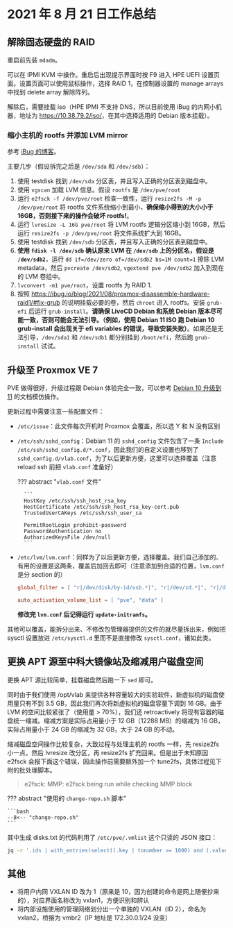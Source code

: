 # 2021 年 8 月 21 日工作总结

## 解除固态硬盘的 RAID

重启前先装 `mdadm`。

可以在 IPMI KVM 中操作。重启后出现提示界面时按 F9 进入 HPE UEFI 设置页面。设置页面可以使用鼠标操作，选择 RAID 1，在控制器设置的 manage arrays 中找到 delete array 解除阵列。

解除后，需要挂载 iso（HPE IPMI 不支持 DNS，所以目前使用 iBug 的内网小机器，地址为 <https://10.38.79.2/iso/>，在其中选择适用的 Debian 版本挂载）。

### 缩小主机的 rootfs 并添加 LVM mirror

参考 [iBug 的博客](https://ibug.io/p/44)。

主要几步（假设拆完之后是 `/dev/sda` 和 `/dev/sdb`）：

1. 使用 testdisk 找到 `/dev/sda` 分区表，并且写入正确的分区表到磁盘中。
2. 使用 `vgscan` 加载 LVM 信息。假设 `rootfs` 是 `/dev/pve/root`
3. 运行 `e2fsck -f /dev/pve/root` 检查一致性，运行 `resize2fs -M -p /dev/pve/root` 将 rootfs 文件系统缩小到最小，**确保缩小得到的大小小于 16GB，否则接下来的操作会破坏 rootfs!**。
4. 运行 `lvresize -L 16G pve/root` 将 LVM rootfs 逻辑分区缩小到 16GB，然后运行 `resize2fs -p /dev/pve/root` 将文件系统扩大到 16GB。
5. 使用 testdisk 找到 `/dev/sdb` 分区表，并且写入正确的分区表到磁盘中。
6. **使用 `fdisk -l /dev/sdb` 确认原来 LVM 在 `/dev/sdb` 上的分区名，假设是 `/dev/sdb2`**，运行 `dd if=/dev/zero of=/dev/sdb2 bs=1M count=1` 擦除 LVM metadata，然后 `pvcreate /dev/sdb2`, `vgextend pve /dev/sdb2` 加入到现在的 LVM 卷组中。
7. `lvconvert -m1 pve/root`，设置 rootfs 为 RAID 1.
8. 按照 <https://ibug.io/blog/2021/08/proxmox-disassemble-hardware-raid1/#fix-grub> 的说明挂载必要的卷，然后 `chroot` 进入 rootfs。安装 `grub-efi` 后运行 `grub-install`。**请确保 LiveCD Debian 和系统 Debian 版本尽可能一致，否则可能会无法引导。（例如，使用 Debian 11 ISO 跑 Debian 10 grub-install 会出现关于 efi variables 的错误，导致安装失败）**。如果还是无法引导，`/dev/sda1` 和 `/dev/sdb1` 都分别挂到 `/boot/efi`，然后跑 `grub-install` 试试。

## 升级至 Proxmox VE 7

PVE 做得很好，升级过程跟 Debian 体验完全一致，可以参考 [Debian 10 升级到 11](https://www.debian.org/releases/bullseye/amd64/release-notes/ch-upgrading.en.html) 的文档模仿操作。

更新过程中需要注意一些配置文件：

- `/etc/issue`：此文件每次开机时 Proxmox 会覆盖，所以选 Y 和 N 没有区别
- `/etc/ssh/sshd_config`：Debian 11 的 `sshd_config` 文件包含了一条 `Include /etc/ssh/sshd_config.d/*.conf`，因此我们的自定义设置也移到了 `sshd_config.d/vlab.conf`，为了以后更新方便，这里可以选择覆盖（注意 reload ssh 前把 `vlab.conf` 准备好）

    ??? abstract "`vlab.conf` 文件"

        ```
        HostKey /etc/ssh/ssh_host_rsa_key
        HostCertificate /etc/ssh/ssh_host_rsa_key-cert.pub
        TrustedUserCAKeys /etc/ssh/ssh_user_ca

        PermitRootLogin prohibit-password
        PasswordAuthentication no
        AuthorizedKeysFile /dev/null
        ```

- `/etc/lvm/lvm.conf`：同样为了以后更新方便，选择覆盖。我们自己添加的、有用的设置是这两条，覆盖后加回去即可（注意添加到合适的位置，`lvm.conf` 是分 section 的）

    ```toml
    global_filter = [ "r|/dev/disk/by-id/usb.*|", "r|/dev/zd.*|", "r|/dev/mapper/pve-.*|" "r|/dev/mapper/.*-(vm|base)--[0-9]+--disk--[0-9]+|"]

    auto_activation_volume_list = [ "pve", "data" ]
    ```

    **修改完 `lvm.conf` 后记得运行 `update-initramfs`。**

其他可以覆盖，能拆分出来、不修改包管理器提供的文件的就尽量拆出来，例如把 sysctl 设置放进 `/etc/sysctl.d` 里而不是直接修改 `sysctl.conf`，诸如此类。

## 更换 APT 源至中科大镜像站及缩减用户磁盘空间

更换 APT 源比较简单，挂载磁盘然后跑一下 `sed` 即可。

同时由于我们使用 /opt/vlab 来提供各种容量较大的实验软件，新虚拟机的磁盘使用量只有不到 3.5 GB，因此我们再次将新虚拟机的磁盘容量下调到 16 GB。由于 LVM 的空间比较紧张了（使用量 &gt; 70%），我们还 retroactively 将现有容器的磁盘统一缩减。缩减方案是实际占用量小于 12 GB（12288 MB）的缩减为 16 GB，实际占用量小于 24 GB 的缩减为 32 GB，大于 24 GB 的不动。

缩减磁盘空间操作比较复杂，大致过程与处理主机的 rootfs 一样，先 resize2fs 小一点，然后 lvresize 改分区，再 resize2fs 扩充回来。但是出于未知原因 e2fsck 会报下面这个错误，因此操作前需要额外加一个 tune2fs，具体过程见下附的批处理脚本。

> e2fsck: MMP: e2fsck being run while checking MMP block

??? abstract "使用的 `change-repo.sh` 脚本"

    ```bash
    --8<-- "change-repo.sh"
    ```

其中生成 disks.txt 的代码利用了 `/etc/pve/.vmlist` 这个只读的 JSON 接口：

```sh
jq -r '.ids | with_entries(select((.key | tonumber >= 1000) and (.value.type == "lxc"))) | keys | map(tonumber) | sort | .[]' /etc/pve/.vmlist > disks.txt
```

## 其他

- 将用户内网 VXLAN ID 改为 1（原来是 10，因为创建的命令是网上随便抄来的），对应界面名称改为 vxlan1，方便识别和辨认
- 将内部设施使用的管理网络划分出一个单独的 VXLAN（ID 2），命名为 vxlan2，桥接为 vmbr2（IP 地址是 172.30.0.1/24 没变）
